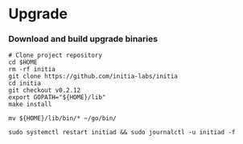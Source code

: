 # Upgrade

### Download and build upgrade binaries <a href="#download-and-build-upgrade-binaries" id="download-and-build-upgrade-binaries"></a>

```
# Clone project repository
cd $HOME
rm -rf initia
git clone https://github.com/initia-labs/initia
cd initia
git checkout v0.2.12
export GOPATH="${HOME}/lib"
make install

mv ${HOME}/lib/bin/* ~/go/bin/

sudo systemctl restart initiad && sudo journalctl -u initiad -f
```
